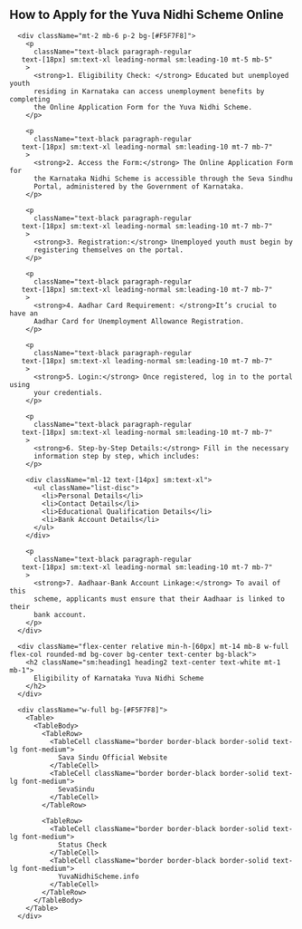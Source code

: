 <div className="flex-center relative min-h-[60px] mt-8 mb-8 w-full flex-col rounded-md bg-cover bg-center text-center bg-black">
        <h2 className="sm:heading1 heading2 text-center text-white mt-1 mb-1">
          How to Apply for the Yuva Nidhi Scheme Online
        </h2>
      </div>

      <div className="mt-2 mb-6 p-2 bg-[#F5F7F8]">
        <p
          className="text-black paragraph-regular 
       text-[18px] sm:text-xl leading-normal sm:leading-10 mt-5 mb-5"
        >
          <strong>1. Eligibility Check: </strong> Educated but unemployed youth
          residing in Karnataka can access unemployment benefits by completing
          the Online Application Form for the Yuva Nidhi Scheme.
        </p>

        <p
          className="text-black paragraph-regular 
       text-[18px] sm:text-xl leading-normal sm:leading-10 mt-7 mb-7"
        >
          <strong>2. Access the Form:</strong> The Online Application Form for
          the Karnataka Nidhi Scheme is accessible through the Seva Sindhu
          Portal, administered by the Government of Karnataka.
        </p>

        <p
          className="text-black paragraph-regular 
       text-[18px] sm:text-xl leading-normal sm:leading-10 mt-7 mb-7"
        >
          <strong>3. Registration:</strong> Unemployed youth must begin by
          registering themselves on the portal.
        </p>

        <p
          className="text-black paragraph-regular 
       text-[18px] sm:text-xl leading-normal sm:leading-10 mt-7 mb-7"
        >
          <strong>4. Aadhar Card Requirement: </strong>It’s crucial to have an
          Aadhar Card for Unemployment Allowance Registration.
        </p>

        <p
          className="text-black paragraph-regular 
       text-[18px] sm:text-xl leading-normal sm:leading-10 mt-7 mb-7"
        >
          <strong>5. Login:</strong> Once registered, log in to the portal using
          your credentials.
        </p>

        <p
          className="text-black paragraph-regular 
       text-[18px] sm:text-xl leading-normal sm:leading-10 mt-7 mb-7"
        >
          <strong>6. Step-by-Step Details:</strong> Fill in the necessary
          information step by step, which includes:
        </p>

        <div className="ml-12 text-[14px] sm:text-xl">
          <ul className="list-disc">
            <li>Personal Details</li>
            <li>Contact Details</li>
            <li>Educational Qualification Details</li>
            <li>Bank Account Details</li>
          </ul>
        </div>

        <p
          className="text-black paragraph-regular 
       text-[18px] sm:text-xl leading-normal sm:leading-10 mt-7 mb-7"
        >
          <strong>7. Aadhaar-Bank Account Linkage:</strong> To avail of this
          scheme, applicants must ensure that their Aadhaar is linked to their
          bank account.
        </p>
      </div>

      <div className="flex-center relative min-h-[60px] mt-14 mb-8 w-full flex-col rounded-md bg-cover bg-center text-center bg-black">
        <h2 className="sm:heading1 heading2 text-center text-white mt-1 mb-1">
          Eligibility of Karnataka Yuva Nidhi Scheme
        </h2>
      </div>

      <div className="w-full bg-[#F5F7F8]">
        <Table>
          <TableBody>
            <TableRow>
              <TableCell className="border border-black border-solid text-lg font-medium">
                Sava Sindu Official Website
              </TableCell>
              <TableCell className="border border-black border-solid text-lg font-medium">
                SevaSindu
              </TableCell>
            </TableRow>

            <TableRow>
              <TableCell className="border border-black border-solid text-lg font-medium">
                Status Check
              </TableCell>
              <TableCell className="border border-black border-solid text-lg font-medium">
                YuvaNidhiScheme.info
              </TableCell>
            </TableRow>
          </TableBody>
        </Table>
      </div>
